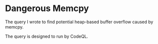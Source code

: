 # Dangerous Memcpy
The query I wrote to find potential heap-based buffer overflow caused by memcpy.

The query is designed to run by CodeQL.
